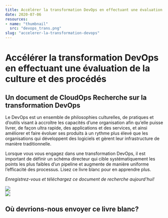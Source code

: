 ```yaml
---
title: Accélérer la transformation DevOps en effectuant une évaluation de la culture et des procédés
date: 2020-07-06
resources:
- name: "thumbnail"
  src: "devops_trans.png"
slug: "accelerer-la-transformation-devops"
---
```



<div class="landing-page">
    <!-- hero -->
    <div class="hero jumbotron reading-landing jumbotron-fluid">
        <div class="container-fluid">
            <div class="row">
                <div class="col-xl-6 offset-xl-2 col-lg-10 offset-lg-1 col-md-12">
                    <h1 class="display-4">Accélérer la transformation DevOps en effectuant une évaluation de la culture et des procédés</h1>
                </div>
            </div>
        </div>
    </div>
    <div class="main-content">
        <div class="row">
            <div class="col-xl-4 offset-xl-2 without-bottom-line">
                <div class="workshop-prerequisites">
                    <h2>Un document de CloudOps Recherche sur la transformation DevOps</h2>                             
                    <p>Le DevOps est un ensemble de philosophies culturelles, de pratiques et d’outils visant à accroître les capacités d’une organisation afin qu’elle puisse livrer, de façon ultra rapide, des applications et des services, et ainsi améliorer et faire évoluer ses produits à un rythme plus élevé que les organisations qui développent des logiciels et gèrent leur infrastructure de manière traditionnelle.</p>
                    <p>Lorsque vous vous engagez dans une transformation DevOps, il est important de définir un schéma directeur qui cible systématiquement les points les plus faibles d’un pipeline et augmente de manière uniforme l’efficacité des processus. Lisez ce livre blanc pour en apprendre plus.</p>
                    <p><i>Enregistrez-vous et téléchargez ce document de recherche aujourd'hui!</i></p>
                </div>
            </div>
                <div class="col-xl-4 offset-xl-0 white-paper-image">
                <img src="/images/white-papers/how-to-initiate-devops-transformation-fr.png">
            </div>
        </div>
            </div>
        </div>
    </div>
    <!-- contact us -->
    <div class="contact-us-card">
        <div class="row">
            <div class="col-xl-8 offset-xl-2 col-lg-10 offset-lg-1 col-md-12 col-sm-12 col-xs-12">
                <img src="/images/single-line-arrows.png">
            </div>
            <div
                class="col-xl-3 offset-xl-3 col-lg-3 offset-lg-1 col-md-10 offset-md-1 col-sm-10 offset-sm-1 col-xs-12">
                <h2>Où devrions-nous envoyer ce livre blanc?</h2>
            </div>
            <div
                class="col-xl-5 offset-xl-0 col-lg-6 offset-lg-1 col-md-8 offset-md-2 col-sm-10 offset-sm-1 col-xs-12 general-contact-form">
<!--[if lte IE 8]>
<script charset="utf-8" type="text/javascript" src="//js.hsforms.net/forms/v2-legacy.js"></script>
<![endif]-->
<script charset="utf-8" type="text/javascript" src="//js.hsforms.net/forms/v2.js"></script>
<script>
  hbspt.forms.create({
        portalId: "732832",
        formId: "1046673f-d036-43a1-9c2f-833e260ae7e4"
});
</script>
            </div>
        </div>
    </div>
</div>